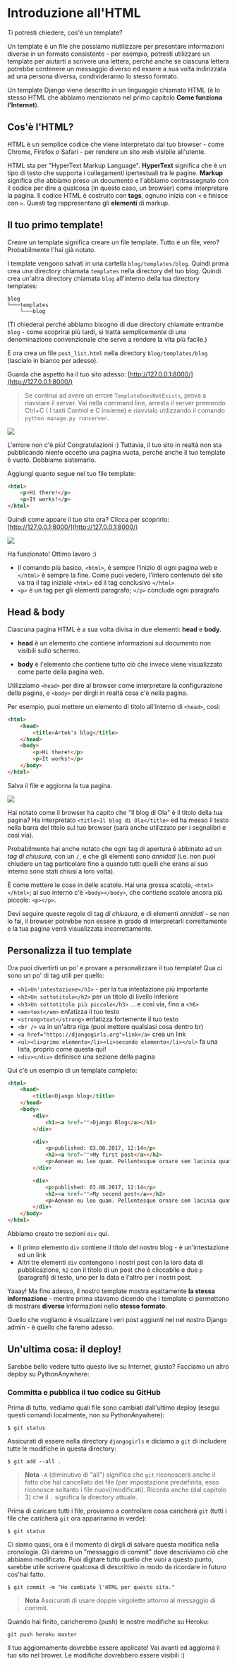 # Introduzione all'HTML

Ti potresti chiedere, cos'è un template?

Un template è un file che possiamo riutilizzare per presentare informazioni diverse in un formato consistente - per esempio, potresti utilizzare un template per aiutarti a scrivere una lettera, perché anche se ciascuna lettera potrebbe contenere un messaggio diverso ed essere a sua volta indirizzata ad una persona diversa, condivideranno lo stesso formato.

Un template Django viene descritto in un linguaggio chiamato HTML \(è lo stesso HTML che abbiamo menzionato nel primo capitolo **Come funziona l'Internet**\).

## Cos'è l'HTML?

HTML è un semplice codice che viene interpretato dal tuo browser - come Chrome, Firefox o Safari - per rendere un sito web visibile all'utente.

HTML sta per "HyperText Markup Language". **HyperText** significa che è un tipo di testo che supporta i collegamenti ipertestuali tra le pagine. **Markup** significa che abbiamo preso un documento e l'abbiamo contrassegnato con il codice per dire a qualcosa \(in questo caso, un browser\) come interpretare la pagina. Il codice HTML è costruito con **tags**, ognuno inizia con `<` e finisce con `>`. Questi tag rappresentano gli **elementi** di markup.

## Il tuo primo template!

Creare un template significa creare un file template. Tutto è un file, vero? Probabilmente l'hai già notato.

I template vengono salvati in una cartella `blog/templates/blog`. Quindi prima crea una directory chiamata `templates` nella directory del tuo blog. Quindi crea un'altra directory chiamata `blog` all'interno della tua directory templates:

```
blog
└───templates
    └───blog
```

\(Ti chiederai perché abbiamo bisogno di due directory chiamate entrambe `blog` - come scoprirai più tardi, si tratta semplicemente di una denominazione convenzionale che serve a rendere la vita più facile.\)

E ora crea un file `post_list.html` nella directory `blog/templates/blog` \(lascialo in bianco per adesso\).

Guarda che aspetto ha il tuo sito adesso: [http://127.0.0.1:8000/](http://127.0.0.1:8000/)

> Se continui ad avere un errore `TemplateDoesNotExists`, prova a riavviare il server. Vai nella command line, arresta il server premendo Ctrl+C \( I tasti Control e C insieme\) e riavvialo utilizzando il comando `python manage.py runserver`.

![](images/step1.png)

L'errore non c'è più! Congratulazioni :\) Tuttavia, il tuo sito in realtà non sta pubblicando niente eccetto una pagina vuota, perché anche il tuo template è vuoto. Dobbiamo sistemarlo.

Aggiungi quanto segue nel tuo file template:

```html
<html>
    <p>Hi there!</p>
    <p>It works!</p>
</html>
```

Quindi come appare il tuo sito ora? Clicca per scoprirlo: [http://127.0.0.1:8000/](http://127.0.0.1:8000/)

![](images/step3.png)

Ha funzionato! Ottimo lavoro :\)

* Il comando più basico, `<html>`, è sempre l'inizio di ogni pagina web e `</html>` è sempre la fine. Come puoi vedere, l'intero contenuto del sito va tra il tag iniziale `<html>` ed il tag conclusivo `</html>`
* `<p>` è un tag per gli elementi paragrafo; `</p>` conclude ogni paragrafo

## Head & body

Ciascuna pagina HTML è a sua volta divisa in due elementi: **head** e **body**.

* **head** è un elemento che contiene informazioni sul documento non visibili sullo schermo.

* **body** è l'elemento che contiene tutto ciò che invece viene visualizzato come parte della pagina web.

Utilizziamo `<head>` per dire al browser come interpretare la configurazione della pagina, e `<body>` per dirgli in realtà cosa c'è nella pagina.

Per esempio, puoi mettere un elemento di titolo all'interno di `<head>`, così:

```html
<html>
    <head>
        <title>Artek's blog</title>
    </head>
    <body>
        <p>Hi there!</p>
        <p>It works!</p>
    </body>
</html>
```

Salva il file e aggiorna la tua pagina.

![](images/step4.png)

Hai notato come il browser ha capito che "Il blog di Ola" è il titolo della tua pagina? Ha interpretato `<title>Il blog di Ola</title>` ed ha messo il testo nella barra del titolo sul tuo browser \(sarà anche utilizzato per i segnalibri e così via\).

Probabilmente hai anche notato che ogni tag di apertura è abbinato ad un _tag di chiusura_, con un `/`, e che gli elementi sono _annidati_ \(i.e. non puoi chiudere un tag particolare fino a quando tutti quelli che erano al suo interno sono stati chiusi a loro volta\).

È come mettere le cose in delle scatole. Hai una grossa scatola, `<html></html>`; al suo interno c'è `<body></body>`, che contiene scatole ancora più piccole: `<p></p>`.

Devi seguire queste regole di tag _di chiusura_, e di elementi _annidati_ - se non lo fai, il browser potrebbe non essere in grado di interpretarli correttamente e la tua pagina verrà visualizzata incorrettamente.

## Personalizza il tuo template

Ora puoi divertirti un po' e provare a personalizzare il tuo template! Qua ci sono un po' di tag utili per quello:

* `<h1>Un'intestazione</h1>` - per la tua intestazione più importante
* `<h2>Un sottotitolo</h2>` per un titolo di livello inferiore
* `<h3>Un sottotitolo più piccolo</h3>` ... e così via, fino a `<h6>`
* `<em>text</em>` enfatizza il tuo testo
* `<strong>text</strong>` enfatizza fortemente il tuo testo
* `<br />` va in un'altra riga \(puoi mettere qualsiasi cosa dentro br\)
* `<a href="https://djangogirls.org">link</a>` crea un link
* `<ul><li>primo elemento</li><li>secondo elemento</li></ul>` fa una lista, proprio come questa qui!
* `<div></div>` definisce una sezione della pagina

Qui c'è un esempio di un template completo:

```html
<html>
    <head>
        <title>Django blog</title>
    </head>
    <body>
        <div>
            <h1><a href="">Django Blog</a></h1>
        </div>

        <div>
            <p>published: 03.08.2017, 12:14</p>
            <h2><a href="">My first post</a></h2>
            <p>Aenean eu leo quam. Pellentesque ornare sem lacinia quam venenatis vestibulum. Donec id elit non mi porta gravida at eget metus. Fusce dapibus, tellus ac cursus commodo, tortor mauris condimentum nibh, ut fermentum massa justo sit amet risus.</p>
        </div>

        <div>
            <p>published: 03.08.2017, 12:14</p>
            <h2><a href="">My second post</a></h2>
            <p>Aenean eu leo quam. Pellentesque ornare sem lacinia quam venenatis vestibulum. Donec id elit non mi porta gravida at eget metus. Fusce dapibus, tellus ac cursus commodo, tortor mauris condimentum nibh, ut f.</p>
        </div>
    </body>
</html>
```

Abbiamo creato tre sezioni `div` qui.

* Il primo elemento `div` contiene il titolo del nostro blog - è un'intestazione ed un link
* Altri tre elementi `div` contengono i nostri post con la loro data di pubblicazione, `h2` con il titolo di un post che è cliccabile e due `p` \(paragrafi\) di testo, uno per la data e l'altro per i nostri post.



Yaaay! Ma fino adesso, il nostro template mostra esattamente **la stessa informazione** - mentre prima stavamo dicendo che i template ci permettono di mostrare **diverse** informazioni nello **stesso formato**.

Quello che vogliamo è visualizzare i veri post aggiunti nel nel nostro Django admin - è quello che faremo adesso.

## Un'ultima cosa: il deploy!

Sarebbe bello vedere tutto questo live su Internet, giusto? Facciamo un altro deploy su PythonAnywhere:

### Committa e pubblica il tuo codice su GitHub

Prima di tutto, vediamo quali file sono cambiati dall'ultimo deploy \(esegui questi comandi localmente, non su PythonAnywhere\):

```
$ git status
```

Assicurati di essere nella directory `djangogirls` e diciamo a `git` di includere tutte le modifiche in questa directory:

```
$ git add --all .
```

> **Nota** `-A` \(diminutivo di "all"\) significa che `git` riconoscerà anche il fatto che hai cancellato dei file \(per impostazione predefinita, esso riconosce soltanto i file nuovi/modificati\). Ricorda anche \(dal capitolo 3\) che il `.` significa la directory attuale.

Prima di caricare tutti i file, proviamo a controllare cosa caricherà `git` \(tutti i file che caricherà `git` ora appariranno in verde\):

```
$ git status
```

Ci siamo quasi, ora è il momento di dirgli di salvare questa modifica nella cronologia. Gli daremo un "messaggio di commit" dove descriviamo ciò che abbiamo modificato. Puoi digitare tutto quello che vuoi a questo punto, sarebbe utile scrivere qualcosa di descrittivo in modo da ricordare in futuro cos'hai fatto.

```
$ git commit -m "Ho cambiato l'HTML per questo sito."
```

> **Nota** Assicurati di usare doppie virgolette attorno al messaggio di commit.

Quando hai finito, caricheremo \(push\) le nostre modifiche su Heroku:

```
git push heroku master
```

Il tuo aggiornamento dovrebbe essere applicato! Vai avanti ed aggiorna il tuo sito nel brower. Le modifiche dovrebbero essere visibili :\)

